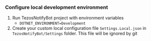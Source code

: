 ### Configure local development environment

1. Run TezosNotifyBot project with environment variables
    - `DOTNET_ENVIRONMENT=Development`
2. Create your custom local configuration file `Settings.Local.json` in `TezosNotifyBot/Settings` folder.
This file will be ignored by git
   
